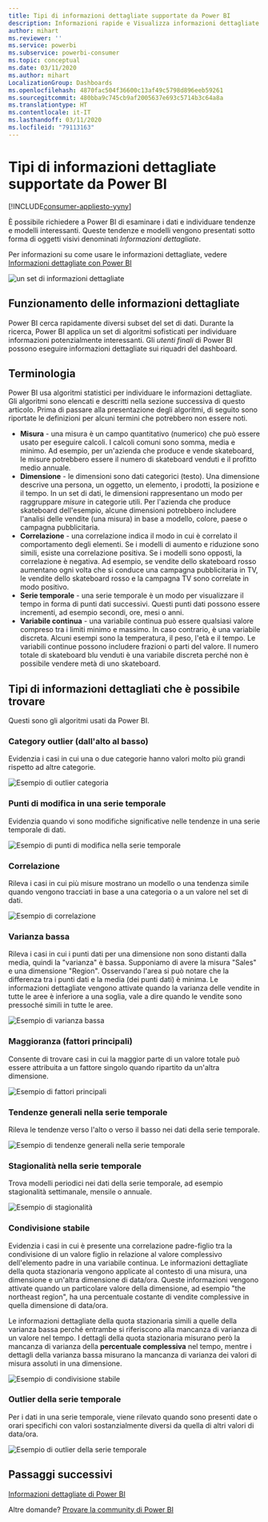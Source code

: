 ```yaml
---
title: Tipi di informazioni dettagliate supportate da Power BI
description: Informazioni rapide e Visualizza informazioni dettagliate con Power BI.
author: mihart
ms.reviewer: ''
ms.service: powerbi
ms.subservice: powerbi-consumer
ms.topic: conceptual
ms.date: 03/11/2020
ms.author: mihart
LocalizationGroup: Dashboards
ms.openlocfilehash: 4870fac504f36600c13af49c5798d896eeb59261
ms.sourcegitcommit: 480bba9c745cb9af2005637e693c5714b3c64a8a
ms.translationtype: HT
ms.contentlocale: it-IT
ms.lasthandoff: 03/11/2020
ms.locfileid: "79113163"
---
```

# <a name="types-of-insights-supported-by-power-bi"></a>Tipi di informazioni dettagliate supportate da Power BI

[!INCLUDE[consumer-appliesto-yyny](../includes/consumer-appliesto-yyny.md)]

È possibile richiedere a Power BI di esaminare i dati e individuare tendenze e modelli interessanti. Queste tendenze e modelli vengono presentati sotto forma di oggetti visivi denominati *Informazioni dettagliate*. 

Per informazioni su come usare le informazioni dettagliate, vedere [Informazioni dettagliate con Power BI](end-user-insights.md)

![un set di informazioni dettagliate](media/end-user-insight-types/power-bi-insight.png)

## <a name="how-does-insights-work"></a>Funzionamento delle informazioni dettagliate
Power BI cerca rapidamente diversi subset del set di dati. Durante la ricerca, Power BI applica un set di algoritmi sofisticati per individuare informazioni potenzialmente interessanti. Gli *utenti finali* di Power BI possono eseguire informazioni dettagliate sui riquadri del dashboard.

## <a name="some-terminology"></a>Terminologia
Power BI usa algoritmi statistici per individuare le informazioni dettagliate. Gli algoritmi sono elencati e descritti nella sezione successiva di questo articolo. Prima di passare alla presentazione degli algoritmi, di seguito sono riportate le definizioni per alcuni termini che potrebbero non essere noti. 

* **Misura** - una misura è un campo quantitativo (numerico) che può essere usato per eseguire calcoli. I calcoli comuni sono somma, media e minimo. Ad esempio, per un'azienda che produce e vende skateboard, le misure potrebbero essere il numero di skateboard venduti e il profitto medio annuale.  
* **Dimensione** - le dimensioni sono dati categorici (testo). Una dimensione descrive una persona, un oggetto, un elemento, i prodotti, la posizione e il tempo. In un set di dati, le dimensioni rappresentano un modo per raggruppare *misure* in categorie utili. Per l'azienda che produce skateboard dell'esempio, alcune dimensioni potrebbero includere l'analisi delle vendite (una misura) in base a modello, colore, paese o campagna pubblicitaria.   
* **Correlazione** - una correlazione indica il modo in cui è correlato il comportamento degli elementi.  Se i modelli di aumento e riduzione sono simili, esiste una correlazione positiva. Se i modelli sono opposti, la correlazione è negativa. Ad esempio, se vendite dello skateboard rosso aumentano ogni volta che si conduce una campagna pubblicitaria in TV, le vendite dello skateboard rosso e la campagna TV sono correlate in modo positivo.
* **Serie temporale** - una serie temporale è un modo per visualizzare il tempo in forma di punti dati successivi. Questi punti dati possono essere incrementi, ad esempio secondi, ore, mesi o anni.  
* **Variabile continua** - una variabile continua può essere qualsiasi valore compreso tra i limiti minimo e massimo. In caso contrario, è una variabile discreta. Alcuni esempi sono la temperatura, il peso, l'età e il tempo. Le variabili continue possono includere frazioni o parti del valore. Il numero totale di skateboard blu venduti è una variabile discreta perché non è possibile vendere metà di uno skateboard.  

## <a name="what-types-of-insights-can-you-find"></a>Tipi di informazioni dettagliati che è possibile trovare
Questi sono gli algoritmi usati da Power BI. 

### <a name="category-outliers-topbottom"></a>Category outlier (dall'alto al basso)
Evidenzia i casi in cui una o due categorie hanno valori molto più grandi rispetto ad altre categorie.  

![Esempio di outlier categoria](./media/end-user-insight-types/pbi-auto-insight-types-category-outliers.png)

### <a name="change-points-in-a-time-series"></a>Punti di modifica in una serie temporale
Evidenzia quando vi sono modifiche significative nelle tendenze in una serie temporale di dati.

![Esempio di punti di modifica nella serie temporale](./media/end-user-insight-types/pbi-auto-insight-types-changepoint.png)

### <a name="correlation"></a>Correlazione
Rileva i casi in cui più misure mostrano un modello o una tendenza simile quando vengono tracciati in base a una categoria o a un valore nel set di dati.

![Esempio di correlazione](./media/end-user-insight-types/pbi-auto-insight-types-correlation.png)

### <a name="low-variance"></a>Varianza bassa
Rileva i casi in cui i punti dati per una dimensione non sono distanti dalla media, quindi la "varianza" è bassa. Supponiamo di avere la misura "Sales" e una dimensione "Region". Osservando l'area si può notare che la differenza tra i punti dati e la media (dei punti dati) è minima. Le informazioni dettagliate vengono attivate quando la varianza delle vendite in tutte le aree è inferiore a una soglia, vale a dire quando le vendite sono pressoché simili in tutte le aree.

![Esempio di varianza bassa](./media/end-user-insight-types/power-bi-low-variance.png)

### <a name="majority-major-factors"></a>Maggioranza (fattori principali)
Consente di trovare casi in cui la maggior parte di un valore totale può essere attribuita a un fattore singolo quando ripartito da un'altra dimensione.  

![Esempio di fattori principali](./media/end-user-insight-types/pbi-auto-insight-types-majority.png)

### <a name="overall-trends-in-time-series"></a>Tendenze generali nella serie temporale
Rileva le tendenze verso l'alto o verso il basso nei dati della serie temporale.

![Esempio di tendenze generali nella serie temporale](./media/end-user-insight-types/pbi-auto-insight-types-trend.png)

### <a name="seasonality-in-time-series"></a>Stagionalità nella serie temporale
Trova modelli periodici nei dati della serie temporale, ad esempio stagionalità settimanale, mensile o annuale.

![Esempio di stagionalità](./media/end-user-insight-types/pbi-auto-insight-types-seasonality-new.png)

### <a name="steady-share"></a>Condivisione stabile
Evidenzia i casi in cui è presente una correlazione padre-figlio tra la condivisione di un valore figlio in relazione al valore complessivo dell'elemento padre in una variabile continua. Le informazioni dettagliate della quota stazionaria vengono applicate al contesto di una misura, una dimensione e un'altra dimensione di data/ora. Queste informazioni vengono attivate quando un particolare valore della dimensione, ad esempio "the northeast region", ha una percentuale costante di vendite complessive in quella dimensione di data/ora.

Le informazioni dettagliate della quota stazionaria simili a quelle della varianza bassa perché entrambe si riferiscono alla mancanza di varianza di un valore nel tempo. I dettagli della quota stazionaria misurano però la mancanza di varianza della **percentuale complessiva** nel tempo, mentre i dettagli della varianza bassa misurano la mancanza di varianza dei valori di misura assoluti in una dimensione.

![Esempio di condivisione stabile](./media/end-user-insight-types/pbi-auto-insight-types-steadyshare.png)

### <a name="time-series-outliers"></a>Outlier della serie temporale
Per i dati in una serie temporale, viene rilevato quando sono presenti date o orari specifichi con valori sostanzialmente diversi da quella di altri valori di data/ora.

![Esempio di outlier della serie temporale](./media/end-user-insight-types/pbi-auto-insight-types-time-series-outliers.png)

## <a name="next-steps"></a>Passaggi successivi
[Informazioni dettagliate di Power BI](end-user-insights.md)

Altre domande? [Provare la community di Power BI](https://community.powerbi.com/)

